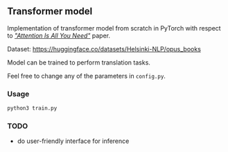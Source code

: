 ## Transformer model
Implementation of transformer model from scratch in PyTorch with respect to <i><a href="https://arxiv.org/abs/1706.03762">"Attention Is All You Need"</a></i> paper.

Dataset: https://huggingface.co/datasets/Helsinki-NLP/opus_books

Model can be trained to perform translation tasks.

Feel free to change any of the parameters in `config.py`.

### Usage
```bash
python3 train.py
```
### TODO
+ do user-friendly interface for inference


